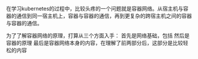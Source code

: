 在学习kubernetes的过程中，比较头疼的一个问题就是容器网络。从宿主机与容器的通信到同一宿主机上，容器与容器的通信，再到更复杂的跨宿主机之间的容器与容器的通信。

为了了解容器网络的原理，打算从三个方面入手：
首先是网络基础，包括
然后是容器的原理
最后是容器网络本身的内容，在理解了前两部分后，这部分是比较轻松的内容